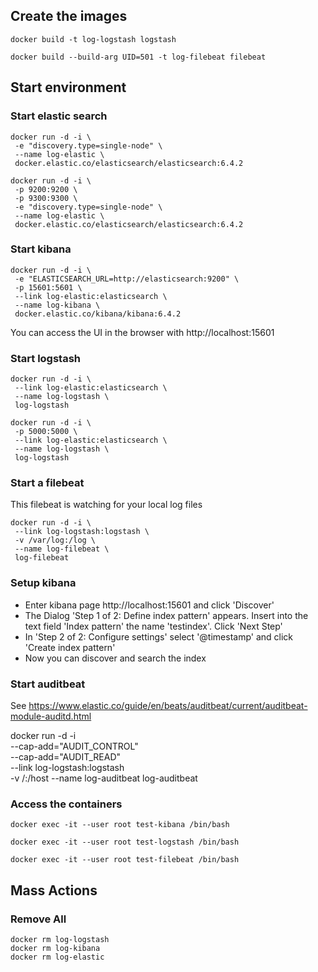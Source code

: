 ## Create the images
```
docker build -t log-logstash logstash 

docker build --build-arg UID=501 -t log-filebeat filebeat
```
## Start environment

### Start elastic search
```
docker run -d -i \
 -e "discovery.type=single-node" \
 --name log-elastic \
 docker.elastic.co/elasticsearch/elasticsearch:6.4.2

docker run -d -i \
 -p 9200:9200 \
 -p 9300:9300 \
 -e "discovery.type=single-node" \
 --name log-elastic \
 docker.elastic.co/elasticsearch/elasticsearch:6.4.2

```
### Start kibana
```
docker run -d -i \
 -e "ELASTICSEARCH_URL=http://elasticsearch:9200" \
 -p 15601:5601 \
 --link log-elastic:elasticsearch \
 --name log-kibana \
 docker.elastic.co/kibana/kibana:6.4.2
```
You can access the UI in the browser with http://localhost:15601

### Start logstash
```
docker run -d -i \
 --link log-elastic:elasticsearch \
 --name log-logstash \
 log-logstash

docker run -d -i \
 -p 5000:5000 \
 --link log-elastic:elasticsearch \
 --name log-logstash \
 log-logstash
```
### Start a filebeat

This filebeat is watching for your local log files

```
docker run -d -i \
 --link log-logstash:logstash \
 -v /var/log:/log \
 --name log-filebeat \
 log-filebeat
```

### Setup kibana

* Enter kibana page http://localhost:15601 and click 'Discover'
* The Dialog 'Step 1 of 2: Define index pattern' appears. Insert into the text field 'Index pattern' the name 'testindex'. Click 'Next Step'
* In 'Step 2 of 2: Configure settings' select '@timestamp' and click 'Create index pattern'
* Now you can discover and search the index

### Start auditbeat

See https://www.elastic.co/guide/en/beats/auditbeat/current/auditbeat-module-auditd.html

docker run -d -i \
 --cap-add="AUDIT_CONTROL" \
 --cap-add="AUDIT_READ" \
 --link log-logstash:logstash \
 -v /:/host
 --name log-auditbeat
 log-auditbeat



### Access the containers
```
docker exec -it --user root test-kibana /bin/bash

docker exec -it --user root test-logstash /bin/bash

docker exec -it --user root test-filebeat /bin/bash
```
## Mass Actions

### Remove All
```
docker rm log-logstash
docker rm log-kibana
docker rm log-elastic
```
